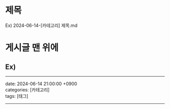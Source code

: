 # 제목

Ex) 2024-06-14-[카테고리] 제목.md

# 게시글 맨 위에

## Ex)

---

date: 2024-06-14 21:00:00 +0900  
categories: [카테고리]  
tags: [태그]

---
